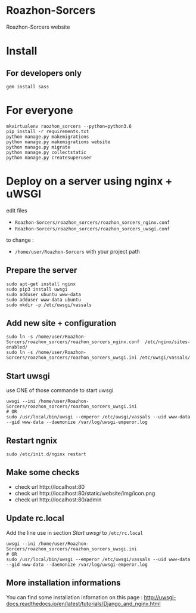 # Roazhon-Sorcers
Roazhon-Sorcers website

# Install

For developers only
--------------

```
gem install sass
```

# For everyone

```
mkvirtualenv raozhon_sorcers --python=python3.6
pip install -r requirements.txt
python manage.py makemigrations
python manage.py makemigrations website
python manage.py migrate
python manage.py collectstatic
python manage.py createsuperuser
```


# Deploy on a server using nginx + uWSGI

edit files 
* ```Roazhon-Sorcers/roazhon_sorcers/roazhon_sorcers_nginx.conf```
* ```Roazhon-Sorcers/roazhon_sorcers/roazhon_sorcers_uwsgi.conf```

to change :
* ```/home/user/Roazhon-Sorcers``` with your project path


## Prepare the server
```
sudo apt-get install nginx
sudo pip3 install uwsgi
sudo adduser ubuntu www-data
sudo adduser www-data ubuntu
sudo mkdir -p /etc/uwsgi/vassals
```

## Add new site + configuration
```
sudo ln -s /home/user/Roazhon-Sorcers/roazhon_sorcers/roazhon_sorcers_nginx.conf  /etc/nginx/sites-enabled/
sudo ln -s /home/user/Roazhon-Sorcers/roazhon_sorcers/roazhon_sorcers_uwsgi.ini /etc/uwsgi/vassals/
```

## Start uwsgi

 use ONE of those commande to start uwsgi
```
uwsgi --ini /home/user/Roazhon-Sorcers/roazhon_sorcers/roazhon_sorcers_uwsgi.ini
# OR
sudo /usr/local/bin/uwsgi --emperor /etc/uwsgi/vassals --uid www-data --gid www-data --daemonize /var/log/uwsgi-emperor.log
```

## Restart ngnix

```
sudo /etc/init.d/nginx restart
```
## Make some checks

* check url http://localhost:80
* check url http://localhost:80/static/website/img/icon.png
* check url http://localhost:80/admin

## Update rc.local

Add the line use in section _Start uwsgi_ to ```/etc/rc.local```

```
uwsgi --ini /home/user/Roazhon-Sorcers/roazhon_sorcers/roazhon_sorcers_uwsgi.ini
# OR
sudo /usr/local/bin/uwsgi --emperor /etc/uwsgi/vassals --uid www-data --gid www-data --daemonize /var/log/uwsgi-emperor.log
```

## More installation informations

You can find some installation infornation on this page : http://uwsgi-docs.readthedocs.io/en/latest/tutorials/Django_and_nginx.html
